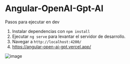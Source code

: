 # Angular-OpenAI-Gpt-AI

Pasos para ejecutar en dev

1. Instalar dependencias con `npm install`
2. Ejecutar `ng serve` para levantar el servidor de desarrollo.
3. Navegar a `http://localhost:4200/`
4. https://angular-open-ai-gpt.vercel.app/
   
![image](https://github.com/floreschris/Angular-OpenAI-Gpt/assets/97532730/a112cd33-2696-40ef-a314-4a2c1e77ea92)
